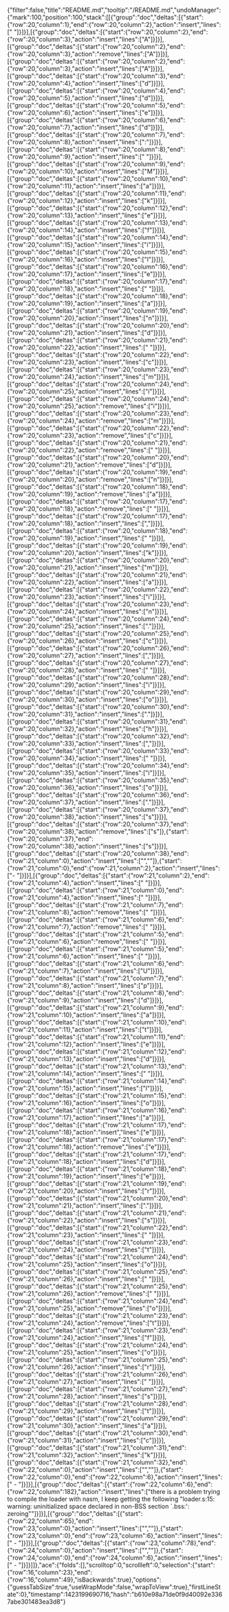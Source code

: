 {"filter":false,"title":"README.md","tooltip":"/README.md","undoManager":{"mark":100,"position":100,"stack":[[{"group":"doc","deltas":[{"start":{"row":20,"column":1},"end":{"row":20,"column":2},"action":"insert","lines":[" "]}]}],[{"group":"doc","deltas":[{"start":{"row":20,"column":2},"end":{"row":20,"column":3},"action":"insert","lines":["A"]}]}],[{"group":"doc","deltas":[{"start":{"row":20,"column":2},"end":{"row":20,"column":3},"action":"remove","lines":["A"]}]}],[{"group":"doc","deltas":[{"start":{"row":20,"column":2},"end":{"row":20,"column":3},"action":"insert","lines":["A"]}]}],[{"group":"doc","deltas":[{"start":{"row":20,"column":3},"end":{"row":20,"column":4},"action":"insert","lines":["d"]}]}],[{"group":"doc","deltas":[{"start":{"row":20,"column":4},"end":{"row":20,"column":5},"action":"insert","lines":["d"]}]}],[{"group":"doc","deltas":[{"start":{"row":20,"column":5},"end":{"row":20,"column":6},"action":"insert","lines":["e"]}]}],[{"group":"doc","deltas":[{"start":{"row":20,"column":6},"end":{"row":20,"column":7},"action":"insert","lines":["d"]}]}],[{"group":"doc","deltas":[{"start":{"row":20,"column":7},"end":{"row":20,"column":8},"action":"insert","lines":[":"]}]}],[{"group":"doc","deltas":[{"start":{"row":20,"column":8},"end":{"row":20,"column":9},"action":"insert","lines":[" "]}]}],[{"group":"doc","deltas":[{"start":{"row":20,"column":9},"end":{"row":20,"column":10},"action":"insert","lines":["M"]}]}],[{"group":"doc","deltas":[{"start":{"row":20,"column":10},"end":{"row":20,"column":11},"action":"insert","lines":["a"]}]}],[{"group":"doc","deltas":[{"start":{"row":20,"column":11},"end":{"row":20,"column":12},"action":"insert","lines":["k"]}]}],[{"group":"doc","deltas":[{"start":{"row":20,"column":12},"end":{"row":20,"column":13},"action":"insert","lines":["e"]}]}],[{"group":"doc","deltas":[{"start":{"row":20,"column":13},"end":{"row":20,"column":14},"action":"insert","lines":["f"]}]}],[{"group":"doc","deltas":[{"start":{"row":20,"column":14},"end":{"row":20,"column":15},"action":"insert","lines":["i"]}]}],[{"group":"doc","deltas":[{"start":{"row":20,"column":15},"end":{"row":20,"column":16},"action":"insert","lines":["l"]}]}],[{"group":"doc","deltas":[{"start":{"row":20,"column":16},"end":{"row":20,"column":17},"action":"insert","lines":["e"]}]}],[{"group":"doc","deltas":[{"start":{"row":20,"column":17},"end":{"row":20,"column":18},"action":"insert","lines":[" "]}]}],[{"group":"doc","deltas":[{"start":{"row":20,"column":18},"end":{"row":20,"column":19},"action":"insert","lines":["a"]}]}],[{"group":"doc","deltas":[{"start":{"row":20,"column":19},"end":{"row":20,"column":20},"action":"insert","lines":["n"]}]}],[{"group":"doc","deltas":[{"start":{"row":20,"column":20},"end":{"row":20,"column":21},"action":"insert","lines":["d"]}]}],[{"group":"doc","deltas":[{"start":{"row":20,"column":21},"end":{"row":20,"column":22},"action":"insert","lines":[" "]}]}],[{"group":"doc","deltas":[{"start":{"row":20,"column":22},"end":{"row":20,"column":23},"action":"insert","lines":["c"]}]}],[{"group":"doc","deltas":[{"start":{"row":20,"column":23},"end":{"row":20,"column":24},"action":"insert","lines":["m"]}]}],[{"group":"doc","deltas":[{"start":{"row":20,"column":24},"end":{"row":20,"column":25},"action":"insert","lines":["i"]}]}],[{"group":"doc","deltas":[{"start":{"row":20,"column":24},"end":{"row":20,"column":25},"action":"remove","lines":["i"]}]}],[{"group":"doc","deltas":[{"start":{"row":20,"column":23},"end":{"row":20,"column":24},"action":"remove","lines":["m"]}]}],[{"group":"doc","deltas":[{"start":{"row":20,"column":22},"end":{"row":20,"column":23},"action":"remove","lines":["c"]}]}],[{"group":"doc","deltas":[{"start":{"row":20,"column":21},"end":{"row":20,"column":22},"action":"remove","lines":[" "]}]}],[{"group":"doc","deltas":[{"start":{"row":20,"column":20},"end":{"row":20,"column":21},"action":"remove","lines":["d"]}]}],[{"group":"doc","deltas":[{"start":{"row":20,"column":19},"end":{"row":20,"column":20},"action":"remove","lines":["n"]}]}],[{"group":"doc","deltas":[{"start":{"row":20,"column":18},"end":{"row":20,"column":19},"action":"remove","lines":["a"]}]}],[{"group":"doc","deltas":[{"start":{"row":20,"column":17},"end":{"row":20,"column":18},"action":"remove","lines":[" "]}]}],[{"group":"doc","deltas":[{"start":{"row":20,"column":17},"end":{"row":20,"column":18},"action":"insert","lines":[","]}]}],[{"group":"doc","deltas":[{"start":{"row":20,"column":18},"end":{"row":20,"column":19},"action":"insert","lines":[" "]}]}],[{"group":"doc","deltas":[{"start":{"row":20,"column":19},"end":{"row":20,"column":20},"action":"insert","lines":["k"]}]}],[{"group":"doc","deltas":[{"start":{"row":20,"column":20},"end":{"row":20,"column":21},"action":"insert","lines":["m"]}]}],[{"group":"doc","deltas":[{"start":{"row":20,"column":21},"end":{"row":20,"column":22},"action":"insert","lines":["a"]}]}],[{"group":"doc","deltas":[{"start":{"row":20,"column":22},"end":{"row":20,"column":23},"action":"insert","lines":["i"]}]}],[{"group":"doc","deltas":[{"start":{"row":20,"column":23},"end":{"row":20,"column":24},"action":"insert","lines":["n"]}]}],[{"group":"doc","deltas":[{"start":{"row":20,"column":24},"end":{"row":20,"column":25},"action":"insert","lines":["."]}]}],[{"group":"doc","deltas":[{"start":{"row":20,"column":25},"end":{"row":20,"column":26},"action":"insert","lines":["c"]}]}],[{"group":"doc","deltas":[{"start":{"row":20,"column":26},"end":{"row":20,"column":27},"action":"insert","lines":[","]}]}],[{"group":"doc","deltas":[{"start":{"row":20,"column":27},"end":{"row":20,"column":28},"action":"insert","lines":[" "]}]}],[{"group":"doc","deltas":[{"start":{"row":20,"column":28},"end":{"row":20,"column":29},"action":"insert","lines":["i"]}]}],[{"group":"doc","deltas":[{"start":{"row":20,"column":29},"end":{"row":20,"column":30},"action":"insert","lines":["o"]}]}],[{"group":"doc","deltas":[{"start":{"row":20,"column":30},"end":{"row":20,"column":31},"action":"insert","lines":["."]}]}],[{"group":"doc","deltas":[{"start":{"row":20,"column":31},"end":{"row":20,"column":32},"action":"insert","lines":["h"]}]}],[{"group":"doc","deltas":[{"start":{"row":20,"column":32},"end":{"row":20,"column":33},"action":"insert","lines":[","]}]}],[{"group":"doc","deltas":[{"start":{"row":20,"column":33},"end":{"row":20,"column":34},"action":"insert","lines":[" "]}]}],[{"group":"doc","deltas":[{"start":{"row":20,"column":34},"end":{"row":20,"column":35},"action":"insert","lines":["i"]}]}],[{"group":"doc","deltas":[{"start":{"row":20,"column":35},"end":{"row":20,"column":36},"action":"insert","lines":["o"]}]}],[{"group":"doc","deltas":[{"start":{"row":20,"column":36},"end":{"row":20,"column":37},"action":"insert","lines":["."]}]}],[{"group":"doc","deltas":[{"start":{"row":20,"column":37},"end":{"row":20,"column":38},"action":"insert","lines":["s"]}]}],[{"group":"doc","deltas":[{"start":{"row":20,"column":37},"end":{"row":20,"column":38},"action":"remove","lines":["s"]},{"start":{"row":20,"column":37},"end":{"row":20,"column":38},"action":"insert","lines":["s"]}]}],[{"group":"doc","deltas":[{"start":{"row":20,"column":38},"end":{"row":21,"column":0},"action":"insert","lines":["",""]},{"start":{"row":21,"column":0},"end":{"row":21,"column":2},"action":"insert","lines":["- "]}]}],[{"group":"doc","deltas":[{"start":{"row":21,"column":2},"end":{"row":21,"column":4},"action":"insert","lines":["  "]}]}],[{"group":"doc","deltas":[{"start":{"row":21,"column":0},"end":{"row":21,"column":4},"action":"insert","lines":["    "]}]}],[{"group":"doc","deltas":[{"start":{"row":21,"column":7},"end":{"row":21,"column":8},"action":"remove","lines":[" "]}]}],[{"group":"doc","deltas":[{"start":{"row":21,"column":6},"end":{"row":21,"column":7},"action":"remove","lines":[" "]}]}],[{"group":"doc","deltas":[{"start":{"row":21,"column":5},"end":{"row":21,"column":6},"action":"remove","lines":[" "]}]}],[{"group":"doc","deltas":[{"start":{"row":21,"column":5},"end":{"row":21,"column":6},"action":"insert","lines":[" "]}]}],[{"group":"doc","deltas":[{"start":{"row":21,"column":6},"end":{"row":21,"column":7},"action":"insert","lines":["U"]}]}],[{"group":"doc","deltas":[{"start":{"row":21,"column":7},"end":{"row":21,"column":8},"action":"insert","lines":["p"]}]}],[{"group":"doc","deltas":[{"start":{"row":21,"column":8},"end":{"row":21,"column":9},"action":"insert","lines":["d"]}]}],[{"group":"doc","deltas":[{"start":{"row":21,"column":9},"end":{"row":21,"column":10},"action":"insert","lines":["a"]}]}],[{"group":"doc","deltas":[{"start":{"row":21,"column":10},"end":{"row":21,"column":11},"action":"insert","lines":["t"]}]}],[{"group":"doc","deltas":[{"start":{"row":21,"column":11},"end":{"row":21,"column":12},"action":"insert","lines":["e"]}]}],[{"group":"doc","deltas":[{"start":{"row":21,"column":12},"end":{"row":21,"column":13},"action":"insert","lines":["d"]}]}],[{"group":"doc","deltas":[{"start":{"row":21,"column":13},"end":{"row":21,"column":14},"action":"insert","lines":[" "]}]}],[{"group":"doc","deltas":[{"start":{"row":21,"column":14},"end":{"row":21,"column":15},"action":"insert","lines":["l"]}]}],[{"group":"doc","deltas":[{"start":{"row":21,"column":15},"end":{"row":21,"column":16},"action":"insert","lines":["o"]}]}],[{"group":"doc","deltas":[{"start":{"row":21,"column":16},"end":{"row":21,"column":17},"action":"insert","lines":["a"]}]}],[{"group":"doc","deltas":[{"start":{"row":21,"column":17},"end":{"row":21,"column":18},"action":"insert","lines":["e"]}]}],[{"group":"doc","deltas":[{"start":{"row":21,"column":17},"end":{"row":21,"column":18},"action":"remove","lines":["e"]}]}],[{"group":"doc","deltas":[{"start":{"row":21,"column":17},"end":{"row":21,"column":18},"action":"insert","lines":["d"]}]}],[{"group":"doc","deltas":[{"start":{"row":21,"column":18},"end":{"row":21,"column":19},"action":"insert","lines":["e"]}]}],[{"group":"doc","deltas":[{"start":{"row":21,"column":19},"end":{"row":21,"column":20},"action":"insert","lines":["r"]}]}],[{"group":"doc","deltas":[{"start":{"row":21,"column":20},"end":{"row":21,"column":21},"action":"insert","lines":["."]}]}],[{"group":"doc","deltas":[{"start":{"row":21,"column":21},"end":{"row":21,"column":22},"action":"insert","lines":["s"]}]}],[{"group":"doc","deltas":[{"start":{"row":21,"column":22},"end":{"row":21,"column":23},"action":"insert","lines":[" "]}]}],[{"group":"doc","deltas":[{"start":{"row":21,"column":23},"end":{"row":21,"column":24},"action":"insert","lines":["t"]}]}],[{"group":"doc","deltas":[{"start":{"row":21,"column":24},"end":{"row":21,"column":25},"action":"insert","lines":["o"]}]}],[{"group":"doc","deltas":[{"start":{"row":21,"column":25},"end":{"row":21,"column":26},"action":"insert","lines":[" "]}]}],[{"group":"doc","deltas":[{"start":{"row":21,"column":25},"end":{"row":21,"column":26},"action":"remove","lines":[" "]}]}],[{"group":"doc","deltas":[{"start":{"row":21,"column":24},"end":{"row":21,"column":25},"action":"remove","lines":["o"]}]}],[{"group":"doc","deltas":[{"start":{"row":21,"column":23},"end":{"row":21,"column":24},"action":"remove","lines":["t"]}]}],[{"group":"doc","deltas":[{"start":{"row":21,"column":23},"end":{"row":21,"column":24},"action":"insert","lines":["f"]}]}],[{"group":"doc","deltas":[{"start":{"row":21,"column":24},"end":{"row":21,"column":25},"action":"insert","lines":["o"]}]}],[{"group":"doc","deltas":[{"start":{"row":21,"column":25},"end":{"row":21,"column":26},"action":"insert","lines":["r"]}]}],[{"group":"doc","deltas":[{"start":{"row":21,"column":26},"end":{"row":21,"column":27},"action":"insert","lines":[" "]}]}],[{"group":"doc","deltas":[{"start":{"row":21,"column":27},"end":{"row":21,"column":28},"action":"insert","lines":["s"]}]}],[{"group":"doc","deltas":[{"start":{"row":21,"column":28},"end":{"row":21,"column":29},"action":"insert","lines":["t"]}]}],[{"group":"doc","deltas":[{"start":{"row":21,"column":29},"end":{"row":21,"column":30},"action":"insert","lines":["a"]}]}],[{"group":"doc","deltas":[{"start":{"row":21,"column":30},"end":{"row":21,"column":31},"action":"insert","lines":["c"]}]}],[{"group":"doc","deltas":[{"start":{"row":21,"column":31},"end":{"row":21,"column":32},"action":"insert","lines":["k"]}]}],[{"group":"doc","deltas":[{"start":{"row":21,"column":32},"end":{"row":22,"column":0},"action":"insert","lines":["",""]},{"start":{"row":22,"column":0},"end":{"row":22,"column":6},"action":"insert","lines":["    - "]}]}],[{"group":"doc","deltas":[{"start":{"row":22,"column":6},"end":{"row":22,"column":182},"action":"insert","lines":["there is a problem trying to compile the loader with nasm, I keep getting the following \"loader.s:15: warning: uninitialized space declared in non-BSS section `.bss:': zeroing\""]}]}],[{"group":"doc","deltas":[{"start":{"row":22,"column":65},"end":{"row":23,"column":0},"action":"insert","lines":["",""]},{"start":{"row":23,"column":0},"end":{"row":23,"column":6},"action":"insert","lines":["    - "]}]}],[{"group":"doc","deltas":[{"start":{"row":23,"column":78},"end":{"row":24,"column":0},"action":"insert","lines":["",""]},{"start":{"row":24,"column":0},"end":{"row":24,"column":6},"action":"insert","lines":["    - "]}]}]]},"ace":{"folds":[],"scrolltop":0,"scrollleft":0,"selection":{"start":{"row":16,"column":23},"end":{"row":16,"column":49},"isBackwards":true},"options":{"guessTabSize":true,"useWrapMode":false,"wrapToView":true},"firstLineState":0},"timestamp":1423199690716,"hash":"b610e98a71de0f9d40092e3367abe301483ea3d8"}